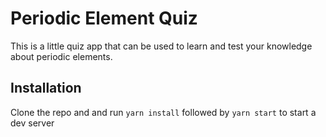 # Periodic Element Quiz

This is a little quiz app that can be used to learn and test your knowledge about periodic elements.

## Installation

Clone the repo and and run `yarn install` followed by `yarn start` to start a dev server
